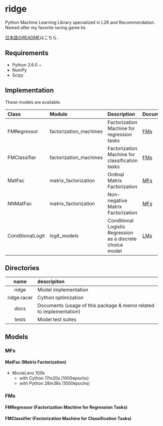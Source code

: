 # ridge
Python Machine Learning Library specialized in L2R and Recommendation.
Named after my favorite racing game `R4`.

[日本語のREADME](./README.ja.md)はこちら．

## Requirements
- Python 3.6.0 ~
- NumPy
- Scipy

## Implementation
These models are available.

| Class | Module | Description | Document |
|:------|:-------|:------------|:---------|
| FMRegressor | factorization_machines | Factorization Machine for regression tasks | [FMs](./docs/FactorizationMachines.md) |
| FMClassifier | factorization_machines | Factorization Machine for classification tasks | [FMs](./docs/FactorizationMachines.md) |
| MatFac | matrix_factorization | Ordinal Matrix Factorization | [MFs](./docs/MatrixFactorization.md) |
| NNMatFac | matrix_factorization | Non-negative Matrix Factorization | [MFs](./docs/MatrixFactorization.md) |
| ConditionalLogit | logit_models | Conditional Logistic Regression as a discrete choice model | [LMs](./docs/LogitModels.md) |

## Directories
| name | descripiton |
|:----:|:------------|
| ridge | Model implementation |
| ridge.racer | Cython optimization |
| docs | Documents (usage of this package & memo related to implementation) |
| tests | Model test suites |

## Models
### MFs
#### MatFac (Matrix Factorization)
- MovieLens 100k
  - with Cython 17m20s (1000epochs)
  - with Python 28m38s (1000epochs)

### FMs
#### FMRegressor (Factorization Machine for Regression Tasks)

#### FMClassifier (Factorization Machine for Classification Tasks)
